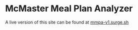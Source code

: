 # McMaster Meal Plan Analyzer

A live version of this site can be found at [mmpa-v1.surge.sh](mmpa-v1.surge.sh)

